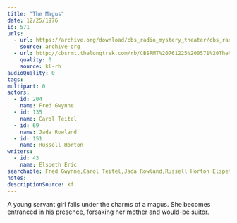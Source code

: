 ```yaml
---
title: "The Magus"
date: 12/25/1976
id: 571
urls: 
  - url: https://archive.org/download/cbs_radio_mystery_theater/cbs_radio_mystery_theater-0551-0600.zip/cbs_radio_mystery_theater-0551-0600%2Fcbsrmt_0571_the_magus.mp3
    source: archive-org
  - url: http://cbsrmt.thelongtrek.com/rb/CBSRMT%20761225%200571%20The%20Magus_wbbm_rb.mp3
    quality: 0
    source: kl-rb
audioQuality: 0
tags: 
multipart: 0
actors:  
  - id: 204
    name: Fred Gwynne  
  - id: 135
    name: Carol Teitel  
  - id: 69
    name: Jada Rowland  
  - id: 151
    name: Russell Horton
writers:  
  - id: 43
    name: Elspeth Eric
searchable: Fred Gwynne,Carol Teitel,Jada Rowland,Russell Horton Elspeth Eric
notes: 
descriptionSource: kf
---
```

A young servant girl falls under the charms of a magus. She becomes entranced in his presence, forsaking her mother and would-be suitor.